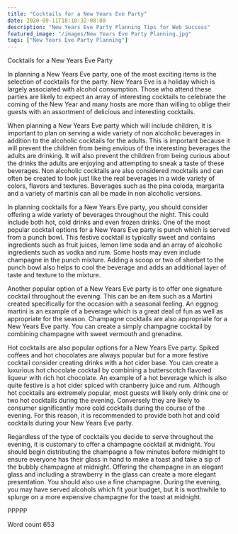 ```yaml
---
title: "Cocktails for a New Years Eve Party"
date: 2020-09-11T18:10:32-08:00
description: "New Years Eve Party Planning Tips for Web Success"
featured_image: "/images/New Years Eve Party Planning.jpg"
tags: ["New Years Eve Party Planning"]
---
```


Cocktails for a New Years Eve Party

In planning a New Years Eve party, one of the most exciting items is the selection of cocktails for the party. New Years Eve is a holiday which is largely associated with alcohol consumption. Those who attend these parties are likely to expect an array of interesting cocktails to celebrate the coming of the New Year and many hosts are more than willing to oblige their guests with an assortment of delicious and interesting cocktails.

When planning a New Years Eve party which will include children, it is important to plan on serving a wide variety of non alcoholic beverages in addition to the alcoholic cocktails for the adults. This is important because it will prevent the children from being envious of the interesting beverages the adults are drinking. It will also prevent the children from being curious about the drinks the adults are enjoying and attempting to sneak a taste of these beverages. Non alcoholic cocktails are also considered mocktails and can often be created to look just like the real beverages in a wide variety of colors, flavors and textures. Beverages such as the pina coloda, margarita and a variety of martinis can all be made in non alcoholic versions.

In planning cocktails for a New Years Eve party, you should consider offering a wide variety of beverages throughout the night. This could include both hot, cold drinks and even frozen drinks. One of the most popular cocktail options for a New Years Eve party is punch which is served from a punch bowl. This festive cocktail is typically sweet and contains ingredients such as fruit juices, lemon lime soda and an array of alcoholic ingredients such as vodka and rum. Some hosts may even include champagne in the punch mixture. Adding a scoop or two of sherbet to the punch bowl also helps to cool the beverage and adds an additional layer of taste and texture to the mixture. 

Another popular option of a New Years Eve party is to offer one signature cocktail throughout the evening. This can be an item such as a Martini created specifically for the occasion with a seasonal feeling. An eggnog martini is an example of a beverage which is a great deal of fun as well as appropriate for the season. Champagne cocktails are also appropriate for a New Years Eve party. You can create a simply champagne cocktail by combining champagne with sweet vermouth and grenadine. 

Hot cocktails are also popular options for a New Years Eve party. Spiked coffees and hot chocolates are always popular but for a more festive cocktail consider creating drinks with a hot cider base. You can create a luxurious hot chocolate cocktail by combining a butterscotch flavored liqueur with rich hot chocolate. An example of a hot beverage which is also quite festive is a hot cider spiced with cranberry juice and rum. Although hot cocktails are extremely popular, most guests will likely only drink one or two hot cocktails during the evening. Conversely they are likely to consumer significantly more cold cocktails during the course of the evening. For this reason, it is recommended to provide both hot and cold cocktails during your New Years Eve party.  

Regardless of the type of cocktails you decide to serve throughout the evening, it is customary to offer a champagne cocktail at midnight. You should begin distributing the champagne a few minutes before midnight to ensure everyone has their glass in hand to make a toast and take a sip of the bubbly champagne at midnight. Offering the champagne in an elegant glass and including a strawberry in the glass can create a more elegant presentation. You should also use a fine champagne. During the evening, you may have served alcohols which fit your budget, but it is worthwhile to splurge on a more expensive champagne for the toast at midnight. 

PPPPP

Word count 653

